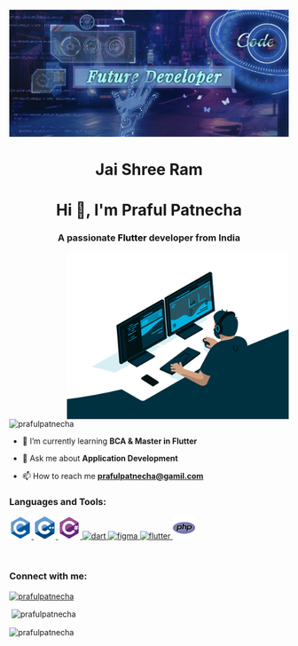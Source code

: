 ![logo](https://github.com/Prafulpatnecha/Prafulpatnecha/blob/ed523b8300e8c154531f24e81b4830f2454169ba/benner.jpg)


<h1  class="g" align="center">Jai Shree Ram</h1>

<h1 align="center">Hi 👋, I'm Praful Patnecha</h1>

<h3 align="center">A passionate <b style="color: black;">Flutter</b> developer from India</h3>

<img align="right" width="400" src="https://github.com/Prafulpatnecha/Prafulpatnecha/blob/4f91477586999b7ccce46f0947d0fa77151323c5/giphy.gif?raw=true">

<p align="left"> <img src="https://komarev.com/ghpvc/?username=prafulpatnecha&label=Profile%20views&color=0e75b6&style=flat" alt="prafulpatnecha" /> </p>

- 🌱 I’m currently learning **BCA & Master in Flutter**

- 💬 Ask me about **Application Development**

- 📫 How to reach me **prafulpatnecha@gamil.com**

<h3 align="left">Languages and Tools:</h3>
<p align="left"> <a href="https://www.cprogramming.com/" target="_blank" rel="noreferrer"> <img src="https://raw.githubusercontent.com/devicons/devicon/master/icons/c/c-original.svg" alt="c" width="40" height="40"/> </a> <a href="https://www.w3schools.com/cpp/" target="_blank" rel="noreferrer"> <img src="https://raw.githubusercontent.com/devicons/devicon/master/icons/cplusplus/cplusplus-original.svg" alt="cplusplus" width="40" height="40"/> </a> <a href="https://www.w3schools.com/cs/" target="_blank" rel="noreferrer"> <img src="https://raw.githubusercontent.com/devicons/devicon/master/icons/csharp/csharp-original.svg" alt="csharp" width="40" height="40"/> </a> <a href="https://dart.dev" target="_blank" rel="noreferrer"> <img src="https://www.vectorlogo.zone/logos/dartlang/dartlang-icon.svg" alt="dart" width="40" height="40"/> </a> <a href="https://www.figma.com/" target="_blank" rel="noreferrer"> <img src="https://www.vectorlogo.zone/logos/figma/figma-icon.svg" alt="figma" width="40" height="40"/> </a> <a href="https://flutter.dev" target="_blank" rel="noreferrer"> <img src="https://www.vectorlogo.zone/logos/flutterio/flutterio-icon.svg" alt="flutter" width="40" height="40"/> </a> <a href="https://www.php.net" target="_blank" rel="noreferrer"> <img src="https://raw.githubusercontent.com/devicons/devicon/master/icons/php/php-original.svg" alt="php" width="40" height="40"/> </a> </p>

<p align="left"> <a href="https://twitter.com/" target="blank"><img src="https://img.shields.io/twitter/follow/?logo=twitter&style=for-the-badge" alt="" /></a> </p>

<h3 align="left">Connect with me:</h3>
<p align="left">
<a href="https://instagram.com/prafulpatnecha" target="blank"><img align="center" src="https://raw.githubusercontent.com/rahuldkjain/github-profile-readme-generator/master/src/images/icons/Social/instagram.svg" alt="prafulpatnecha" height="30" width="40" /></a>
</p>

<p>&nbsp;<img align="center" src="https://github-readme-stats.vercel.app/api?username=prafulpatnecha&show_icons=true&locale=en" alt="prafulpatnecha" /></p>


<p><img align="center" src="https://github-readme-streak-stats.herokuapp.com/?user=prafulpatnecha&" alt="prafulpatnecha" /></p>

